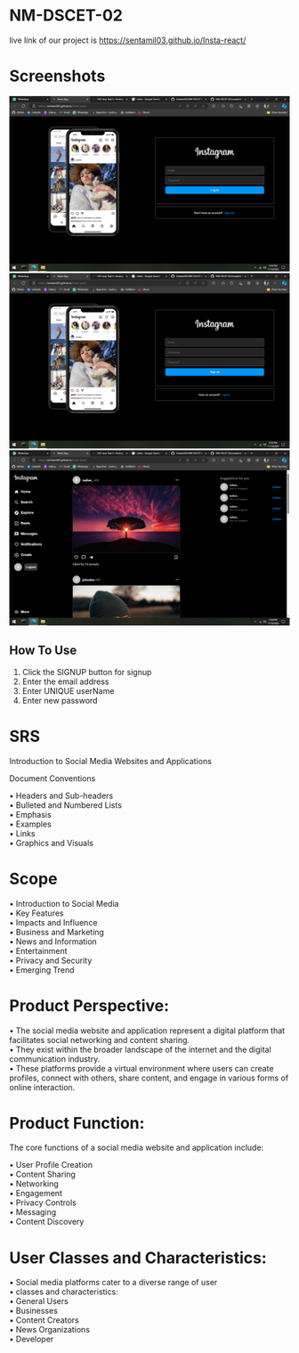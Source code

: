 # NM-DSCET-02
live link of our project is
https://sentamil03.github.io/Insta-react/

# Screenshots

<img width="510" alt="restaurantMenu" src="module 5/Login.png">
<img width="513" alt="restaurantInfo" src="module 5/signup.png">
<img width="512" alt="restaurantSearch" src="module 5/Home.png">



## How To Use 

1. Click the SIGNUP button for signup
2. Enter the email address
3. Enter UNIQUE userName
4. Enter new password


# SRS

Introduction to Social Media Websites and Applications 

 Document Conventions <br>

 • Headers and Sub-headers <br>
 • Bulleted and Numbered Lists <br>
 • Emphasis <br>
 • Examples <br>
 • Links <br>
 • Graphics and Visuals 
 
# Scope

 • Introduction to Social Media <br>
 • Key Features <br>
 • Impacts and Influence <br> 
 • Business and Marketing <br>
 • News and Information <br>
 • Entertainment <br>
 • Privacy and Security <br>
 • Emerging Trend <br>

 # Product Perspective:
 
 • The social media website and application represent a digital platform
that facilitates social networking and content sharing. <br>
 • They exist within the broader landscape of the internet and the digital 
communication industry. <br>
 • These platforms provide a virtual environment where users can create 
profiles, connect with others, share content, and engage in various forms
of online interaction. <br>

# Product Function:

The core functions of a social media website and application include: <br>

• User Profile Creation <br>
• Content Sharing <br>
• Networking <br>
• Engagement <br>
• Privacy Controls <br>
• Messaging <br>
• Content Discovery <br>

# User Classes and Characteristics: <br>

• Social media platforms cater to a diverse range of user  <br>
• classes and characteristics: <br>
• General Users <br>
• Businesses <br>
• Content Creators <br>
• News Organizations <br>
• Developer <br>






